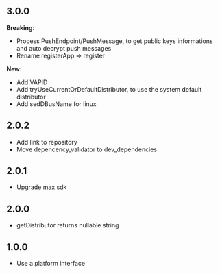 ## 3.0.0
**Breaking**:
* Process PushEndpoint/PushMessage, to get public keys informations and auto decrypt push messages
* Rename registerApp => register

**New**:
* Add VAPID
* Add tryUseCurrentOrDefaultDistributor, to use the system default distributor
* Add sedDBusName for linux

## 2.0.2
* Add link to repository
* Move depencency\_validator to dev\_dependencies

## 2.0.1
* Upgrade max sdk

## 2.0.0
* getDistributor returns nullable string

## 1.0.0
* Use a platform interface

